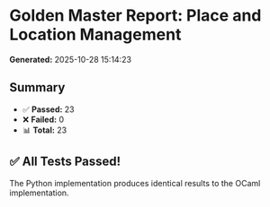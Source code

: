 # Golden Master Report: Place and Location Management

**Generated:** 2025-10-28 15:14:23

## Summary

- ✅ **Passed:** 23
- ❌ **Failed:** 0
- 📊 **Total:** 23

## ✅ All Tests Passed!

The Python implementation produces identical results to the OCaml implementation.

